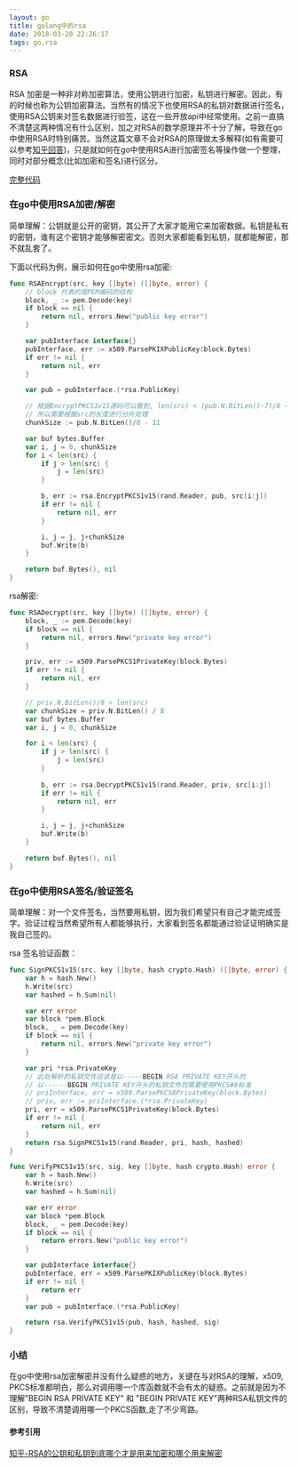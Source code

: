 ```yaml
---
layout: go
title: golang中的rsa
date: 2018-03-20 22:26:17
tags: go,rsa
---
```


### RSA

RSA 加密是一种非对称加密算法，使用公钥进行加密，私钥进行解密。因此，有的时候也称为公钥加密算法。当然有的情况下也使用RSA的私钥对数据进行签名，使用RSA公钥来对签名数据进行验签，这在一些开放api中经常使用。之前一直搞不清楚这两种情况有什么区别，加之对RSA的数学原理并不十分了解，导致在go中使用RSA时特别痛苦。当然这篇文章不会对RSA的原理做太多解释(如有需要可以参考[知乎回答]((https://www.zhihu.com/question/25912483/answer/31653639)))，只是就如何在go中使用RSA进行加密签名等操作做一个整理，同时对部分概念(比如加密和签名)进行区分。



[完整代码](https://gitee.com/fpgayu/codes/qkj3y2ubhgnroc1spa80t52)

### 在go中使用RSA加密/解密

简单理解：公钥就是公开的密钥，其公开了大家才能用它来加密数据。私钥是私有的密钥，谁有这个密钥才能够解密密文。否则大家都能看到私钥，就都能解密，那不就乱套了。

下面以代码为例，展示如何在go中使用rsa加密:

```go
func RSAEncrypt(src, key []byte) ([]byte, error) {
	// block 代表的是PEM编码的结构
	block, _ := pem.Decode(key)
	if block == nil {
		return nil, errors.New("public key error")
	}

	var pubInterface interface{}
	pubInterface, err := x509.ParsePKIXPublicKey(block.Bytes)
	if err != nil {
		return nil, err
	}

	var pub = pubInterface.(*rsa.PublicKey)

	// 根据EncryptPKCS1v15源码可以看到, len(src) < (pub.N.BitLen()-7)/8 -11
	// 所以需要根据src的长度进行分片处理
	chunkSize := pub.N.BitLen()/8 - 11

	var buf bytes.Buffer
	var i, j = 0, chunkSize
	for i < len(src) {
		if j > len(src) {
			j = len(src)
		}

		b, err := rsa.EncryptPKCS1v15(rand.Reader, pub, src[i:j])
		if err != nil {
			return nil, err
		}

		i, j = j, j+chunkSize
		buf.Write(b)
	}

	return buf.Bytes(), nil
}
```



rsa解密:

```go
func RSADecrypt(src, key []byte) ([]byte, error) {
	block, _ := pem.Decode(key)
	if block == nil {
		return nil, errors.New("private key error")
	}

	priv, err := x509.ParsePKCS1PrivateKey(block.Bytes)
	if err != nil {
		return nil, err
	}

	// priv.N.BitLen()/8 > len(src)
	var chunkSize = priv.N.BitLen() / 8
	var buf bytes.Buffer
	var i, j = 0, chunkSize

	for i < len(src) {
		if j > len(src) {
			j = len(src)
		}
		
		b, err := rsa.DecryptPKCS1v15(rand.Reader, priv, src[i:j])
		if err != nil {
			return nil, err
		}

		i, j = j, j+chunkSize
		buf.Write(b)
	}

    return buf.Bytes(), nil
}
```



### 在go中使用RSA签名/验证签名

简单理解：对一个文件签名，当然要用私钥，因为我们希望只有自己才能完成签字。验证过程当然希望所有人都能够执行，大家看到签名都能通过验证证明确实是我自己签的。

rsa 签名验证函数：

```go
func SignPKCS1v15(src, key []byte, hash crypto.Hash) ([]byte, error) {
	var h = hash.New()
	h.Write(src)
	var hashed = h.Sum(nil)

	var err error
	var block *pem.Block
	block, _ = pem.Decode(key)
	if block == nil {
		return nil, errors.New("private key error")
	}

	var pri *rsa.PrivateKey
	// 此处解析的私钥文件应该是以-----BEGIN RSA PRIVATE KEY开头的
  	// 以------BEGIN PRIVATE KEY开头的私钥文件则需要使用PKCS#8标准
  	// priInterface, err = x509.ParsePKCS8PrivateKey(block.Bytes)
  	// priv, err := priInterface.(*rsa.PrivateKey)
	pri, err = x509.ParsePKCS1PrivateKey(block.Bytes)
	if err != nil {
		return nil, err
	}
	return rsa.SignPKCS1v15(rand.Reader, pri, hash, hashed)
}

func VerifyPKCS1v15(src, sig, key []byte, hash crypto.Hash) error {
	var h = hash.New()
	h.Write(src)
	var hashed = h.Sum(nil)

	var err error
	var block *pem.Block
	block, _ = pem.Decode(key)
	if block == nil {
		return errors.New("public key error")
	}

	var pubInterface interface{}
	pubInterface, err = x509.ParsePKIXPublicKey(block.Bytes)
	if err != nil {
		return err
	}
	var pub = pubInterface.(*rsa.PublicKey)

	return rsa.VerifyPKCS1v15(pub, hash, hashed, sig)
}
```



### 小结

在go中使用rsa加密解密并没有什么疑惑的地方，关键在与对RSA的理解，x509, PKCS标准都明白，那么对调用哪一个库函数就不会有太的疑惑。之前就是因为不理解"BEGIN RSA PRIVATE KEY" 和 "BEGIN PRIVATE KEY"两种RSA私钥文件的区别，导致不清楚调用哪一个PKCS函数,走了不少弯路。

#### 参考引用

[知乎-RSA的公钥和私钥到底哪个才是用来加密和哪个用来解密](https://www.zhihu.com/question/25912483)